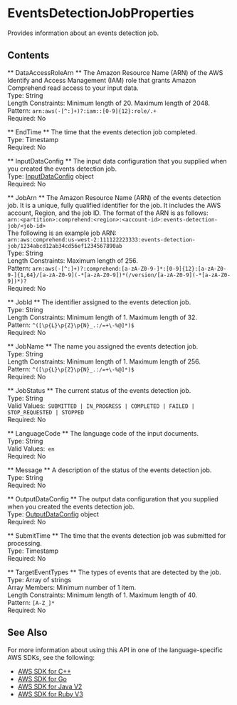 # EventsDetectionJobProperties<a name="API_EventsDetectionJobProperties"></a>

Provides information about an events detection job\.

## Contents<a name="API_EventsDetectionJobProperties_Contents"></a>

 ** DataAccessRoleArn **   <a name="comprehend-Type-EventsDetectionJobProperties-DataAccessRoleArn"></a>
The Amazon Resource Name \(ARN\) of the AWS Identify and Access Management \(IAM\) role that grants Amazon Comprehend read access to your input data\.  
Type: String  
Length Constraints: Minimum length of 20\. Maximum length of 2048\.  
Pattern: `arn:aws(-[^:]+)?:iam::[0-9]{12}:role/.+`   
Required: No

 ** EndTime **   <a name="comprehend-Type-EventsDetectionJobProperties-EndTime"></a>
The time that the events detection job completed\.  
Type: Timestamp  
Required: No

 ** InputDataConfig **   <a name="comprehend-Type-EventsDetectionJobProperties-InputDataConfig"></a>
The input data configuration that you supplied when you created the events detection job\.  
Type: [InputDataConfig](API_InputDataConfig.md) object  
Required: No

 ** JobArn **   <a name="comprehend-Type-EventsDetectionJobProperties-JobArn"></a>
The Amazon Resource Name \(ARN\) of the events detection job\. It is a unique, fully qualified identifier for the job\. It includes the AWS account, Region, and the job ID\. The format of the ARN is as follows:  
 `arn:<partition>:comprehend:<region>:<account-id>:events-detection-job/<job-id>`   
The following is an example job ARN:  
 `arn:aws:comprehend:us-west-2:111122223333:events-detection-job/1234abcd12ab34cd56ef1234567890ab`   
Type: String  
Length Constraints: Maximum length of 256\.  
Pattern: `arn:aws(-[^:]+)?:comprehend:[a-zA-Z0-9-]*:[0-9]{12}:[a-zA-Z0-9-]{1,64}/[a-zA-Z0-9](-*[a-zA-Z0-9])*(/version/[a-zA-Z0-9](-*[a-zA-Z0-9])*)?`   
Required: No

 ** JobId **   <a name="comprehend-Type-EventsDetectionJobProperties-JobId"></a>
The identifier assigned to the events detection job\.  
Type: String  
Length Constraints: Minimum length of 1\. Maximum length of 32\.  
Pattern: `^([\p{L}\p{Z}\p{N}_.:/=+\-%@]*)$`   
Required: No

 ** JobName **   <a name="comprehend-Type-EventsDetectionJobProperties-JobName"></a>
The name you assigned the events detection job\.  
Type: String  
Length Constraints: Minimum length of 1\. Maximum length of 256\.  
Pattern: `^([\p{L}\p{Z}\p{N}_.:/=+\-%@]*)$`   
Required: No

 ** JobStatus **   <a name="comprehend-Type-EventsDetectionJobProperties-JobStatus"></a>
The current status of the events detection job\.  
Type: String  
Valid Values:` SUBMITTED | IN_PROGRESS | COMPLETED | FAILED | STOP_REQUESTED | STOPPED`   
Required: No

 ** LanguageCode **   <a name="comprehend-Type-EventsDetectionJobProperties-LanguageCode"></a>
The language code of the input documents\.  
Type: String  
Valid Values:` en`   
Required: No

 ** Message **   <a name="comprehend-Type-EventsDetectionJobProperties-Message"></a>
A description of the status of the events detection job\.  
Type: String  
Required: No

 ** OutputDataConfig **   <a name="comprehend-Type-EventsDetectionJobProperties-OutputDataConfig"></a>
The output data configuration that you supplied when you created the events detection job\.  
Type: [OutputDataConfig](API_OutputDataConfig.md) object  
Required: No

 ** SubmitTime **   <a name="comprehend-Type-EventsDetectionJobProperties-SubmitTime"></a>
The time that the events detection job was submitted for processing\.  
Type: Timestamp  
Required: No

 ** TargetEventTypes **   <a name="comprehend-Type-EventsDetectionJobProperties-TargetEventTypes"></a>
The types of events that are detected by the job\.  
Type: Array of strings  
Array Members: Minimum number of 1 item\.  
Length Constraints: Minimum length of 1\. Maximum length of 40\.  
Pattern: `[A-Z_]*`   
Required: No

## See Also<a name="API_EventsDetectionJobProperties_SeeAlso"></a>

For more information about using this API in one of the language\-specific AWS SDKs, see the following:
+  [AWS SDK for C\+\+](https://docs.aws.amazon.com/goto/SdkForCpp/comprehend-2017-11-27/EventsDetectionJobProperties) 
+  [AWS SDK for Go](https://docs.aws.amazon.com/goto/SdkForGoV1/comprehend-2017-11-27/EventsDetectionJobProperties) 
+  [AWS SDK for Java V2](https://docs.aws.amazon.com/goto/SdkForJavaV2/comprehend-2017-11-27/EventsDetectionJobProperties) 
+  [AWS SDK for Ruby V3](https://docs.aws.amazon.com/goto/SdkForRubyV3/comprehend-2017-11-27/EventsDetectionJobProperties) 